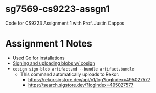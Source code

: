 # sg7569-cs9223-assgn1
Code for CS9223 Assignment 1 with Prof. Justin Cappos

# Assignment 1 Notes
- Used Go for installations
- [Signing and uploading blobs w/ cosign](https://docs.sigstore.dev/cosign/signing/signing_with_blobs/)
- `cosign sign-blob artifact.md --bundle artifact.bundle`
    - This command automatically uploads to Rekor:
        - https://rekor.sigstore.dev/api/v1/log?logIndex=495027577
        - https://search.sigstore.dev/?logIndex=495027577 
